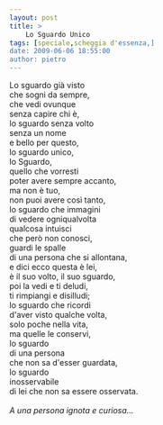 ```yaml
---
layout: post
title: >
    Lo Sguardo Unico
tags: [speciale,scheggia d'essenza,]
date: 2009-06-06 18:55:00
author: pietro
---
```

Lo sguardo già visto<br/>che sogni da sempre,<br/>che vedi ovunque<br/>senza capire chi è,<br/>lo sguardo senza volto<br/>senza un nome<br/>e bello per questo,<br/>lo sguardo unico,<br/>lo Sguardo,<br/>quello che vorresti<br/>poter avere sempre accanto,<br/>ma non è tuo,<br/>non puoi avere così tanto,<br/>lo sguardo che immagini<br/>di vedere ogniqualvolta<br/>qualcosa intuisci<br/>che però non conosci,<br/>guardi le spalle<br/>di una persona che si allontana,<br/>e dici ecco questa è lei,<br/>è il suo volto, il suo sguardo,<br/>poi la vedi e ti deludi,<br/>ti rimpiangi e disilludi;<br/>lo sguardo che ricordi<br/>d'aver visto qualche volta,<br/>solo poche nella vita,<br/>ma quelle le conservi,<br/>lo sguardo<br/>di una persona<br/>che non sa d'esser guardata,<br/>lo sguardo<br/>inosservabile<br/>di lei che non sa essere osservata.<br/><br/><span style="font-style: italic">A una persona ignota e curiosa...</span>
